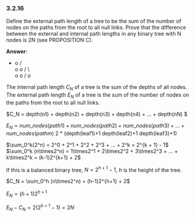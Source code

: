 ### 3.2.16

Define the external path length of a tree to be the sum of the number of nodes on the paths from the root to all null links. Prove that the difference between the external and internal path lengths in any binary tree with N nodes is 2N (see PROPOSITION C).

**Answer**:

-    o
    / \
   o   o
  / \   \
   o       o
        /
       o 

The internal path length $C_N$ of a tree is the sum of the depths of all nodes.
The external path length $E_N$ of a tree is the sum of the number of nodes on the paths from the root to all null links.

$C_N = depth(n1) + depth(n2) + depth(n3) + depth(n4) + ... + depth(nN) $

$E_N = num\_nodes(path1) + num\_nodes(path2) + num\_nodes(path3) + ... + num\_nodes(pathm)$
        2 * (depth(leaf1)+1      depth(leaf2)+1      depth(leaf3)+1)

$\sum_0^k(2^n) = 2^0 + 2^1 + 2^2 + 2^3 + ... + 2^k = 2^{k + 1} - 1$
$\sum_0^k (n\times2^n) = 1\times2^1 + 2\times2^2 + 3\times2^3 + ... + k\times2^k = (k-1)2^{k+1} + 2$



If this is a balanced binary tree, $N = 2^{h+1} - 1$, $h$ is the height of the tree.

$C_N = \sum_0^h (n\times2^n) = (h-1)2^{h+1} + 2$

$E_N = (h + 1)2^{h+1}$

$E_N - C_N = 2(2^{h+1} - 1) = 2N$
